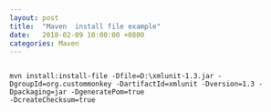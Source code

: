 ```yaml
---
layout: post
title:  "Maven  install file example"
date:   2018-02-09 10:00:00 +0800
categories: Maven
---
```


<pre><code>
mvn install:install-file -Dfile=D:\xmlunit-1.3.jar -DgroupId=org.custommonkey -DartifactId=xmlunit -Dversion=1.3 -Dpackaging=jar -DgeneratePom=true
-DcreateChecksum=true
</code></pre>

